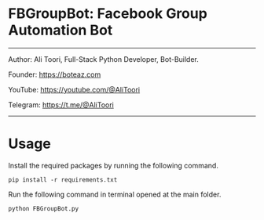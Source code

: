 # FBGroupBot: Facebook Group Automation Bot

*******************************************************************************************

Author: Ali Toori, Full-Stack Python Developer, Bot-Builder.

Founder: https://boteaz.com

YouTube: https://youtube.com/@AliToori

Telegram: https://t.me/@AliToori
*******************************************************************************************

# Usage

Install the required packages by running the following command.
    
    pip install -r requirements.txt

Run the following command in terminal opened at the main folder.
    
    python FBGroupBot.py